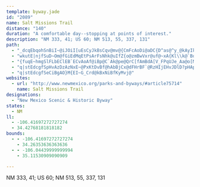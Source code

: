 ```yaml
---
template: byway.jade
id: "2089"
name: Salt Missions Trail
distance: "140"
duration: "A comfortable day--stopping at points of interest."
description: "NM 333, 41; US 60; NM 513, 55, 337, 131"
path: 
  - "_dcqEbqohSnBiI~@iJOiI[uEsCyJkBsCqv@mv@{CmFcAoDi@aDC{D^as@^y_@kAyIkAwDwDsG_FiMyBcHwB{La@wBms@wvDwAiFeCgHgFmLmFiKgJqSw@{@oFkLk|@_iBuMgV{ScZESu_@}i@yLoN_AYgHcH}QiNkDyAyc@cM_B]sXkH_H_DaDgCaCuCeBsBiRci@sc@spAuGyR{ImW[[_IkVqAoEwBkGCEoBcGsB{FEc@aCoEeBmC{@o@_Cy@_EEsBc@s@y@w@kDGeGB{F"
  - "wkutE|njfSuD~Om@fGiEdMqEtPsArFsNhk@uIfZ{o@zmBwVxr@uf@~xA{Kl\\k@`BqPtj@k@xCi@dA}b@xxAuBpHg@nByBzGoDbN}`@pyAwb@b|AYhB{DhN_C|ISl@{Ntj@kZbdA{lAxhE{Oth@AFmVtz@wA`EaB|Fk\\zgA{Mn^wFpN_A|Bo@fByCvIuApHk@`E}@rIi@pLcAdLuEl[}AjIiB`FeBhDcSpWaFzIgMpi@gC~IgCjGmBrC_CdIq@jDs@xHc@lMAhSVrDpAzDbFzJrS~\\vJ~NdAvAtHtNx@hAj@xAhKhUrC`I~DxNnA|GrO`wAjAnErB~DtBrCdHvFlRhLfCjChDpFhDnHhCpDzItGzAjBvBrCxG`LFHnG`KtAvBhGpJ~CjGv@|AjE~GnCi@tAIxE[nJi@r@?~AW~Aa@lDgKlCsC`KcDlE?bC]vHwDxBu@lB?fFbB~AXvEmA~@k@jAYb@s@j@OzByA~@ErEsBtFcB~B_A`BEXMxIIlFk@zGeF|AC|@VrEhHrA`@jCB^Pd@bAZ|Ab@dC`BtAlBb@bJGjFt@lBSxCeA~EsDpA_@pGs@vDmBzD?nMxB~CfA`DhBtC^`BSjC}CT_ABkBa@oCoD}MQmB?_DP]@eAr@s@pBMfDfAzA?h@gAKw@eEaFsBcFYmDE}Dd@iCdAeCdBaCrDgCvBwCPaC?mCc@qBWuDh@yBfEaE@yBkC{FkBcL[_I`AiHpCmErBy@fViDzEGxB_@|HeE`HoBbH[pEu@d@}@X_CFsB[qGz@_Cp@i@hE[n@c@h@mAjAwEl@cAzBaA~Aq@|@eAZeAh@wD?qIK_CCqD|BgHjC}BtJuFtFqB~BKnSt@zWBtFIlOyACItHiAlCiAlDkE~CoHpCcElDcAbCC|F|@bEYxBi@hBcAv@Ed@Y|Bk@HO|AMJe@hMmEdLuDf@g@`JkCP[r@IfEsBlCuCt@]Jy@jBkDlBoFd@c@JoAxTms@RUNuAj^ihA`CqK`EmUpAmFzE{K|GmUpCsHbD?hs@?fFzA`GzB|KbF~JvDtEt@lGh@rE?bXsB`E]fCQXM`GExAHxGb@TJrKb@vF^tQSh[q@PMjB?rA}@^?xBkAPDfC{Ax@c@hCmAv@M^i@rEaCxOyLbB_ClOyY`@W\\sAbE{FnB}AvBmAxKwEj@EZ]f@EbAo@rBsBdEmGbBaD|BwEb@QDo@v@iAXwA\\U|DwHhGoJlD_GPs@PI`DsGnBqGzAaHFu@|B}HxIs_@nA{M^gOx@su@J_FN_@J}Id@cDvAgEdC}EhGiHpAwBx@UdAs@vCcAbR@bBG`@QhBaC~JyPl@uB|AsMxBiF|BaDXu@TIrD{D`FuDnG_Dh@CHQhAGLUpJOnUnDlN|A~D?dD_@rDmB|AeAz@c@hE{BtAqAbAOnBw@fBkAnGeCzB{@tAu@pAOd@e@|KyAjFLfO|Bl@\\dBBFPpKbC~M`GzQzKxCx@bWOl@MfFCtJ[nGw@NUx@?~LkDlPgGxDm@j@KDOzKiAfJu@`JEtE`@JLfDf@~Br@lLpGpStMnPtKx@RtYzQz@LlE`DxTdNTl@rBl@j^xUtCbAt@JbBXlM@rAVRhvAJtPVd@fu@VdIzAtLhCd@^RzAKdAUhCf@dCh@z@l@f@lJPnAT^t@dBtKzAnBxFfE\\t@~@LrQjM~@DDh@tFjG^|@d@DfHxJdAv@zWxK|UlSbD?pA~@rCbGl@vBb@vInA~DlAjLhC`DzIrFnDbBbK`P?tAvDnC`Ej@^ZrCRvL?xEiArR_GlCExUrFvJbDri@j^dNbKt@`@b@f@xEjBxLjE|JdBf@VlCd@xA`@xA?DRzAN~HhBnCx@Z`@`Df@\\RlHTnEUzF]`U_AzDG|[_BpKBnIRhCZjNrB|EtA|GnChBn@d@l@z@l@vLlLxJ|Kfq@lx@fDlBdDx@nGDlqADzFlBx@r@~AzCd@LFf@rGrLfCfDjBdBfAjA~BtAbi@tSjDtB~C~CtLtU^PF`@jDhH~@bCpA|KFjCtCbr@\\rAbAlA~E~ApCL~@Z`CsA~AYhB}@TBnDeArCwANwA|EkHpHsI^aAl@_EfB{FrBcDnBeB`NwOXG|AeCr@uBl@SpAqBrH_Q`R}f@dGkVd@_A`Lgt@nGm`@pAuFxBoCfHaH^UlJwJxBs@rDsBxZoQbEwCV{@~@MlFaE~G}Fd@QnGoFt@oAZ?vJmIv@UR]jFmDfBo@`DmB~DeBfL{FlBg@d@qAfAuFL}AnBwGtEyILCtQwR\\UFeANKh@{CT{hAMwZPsm@Xuw@R}A`EgBjBK~nADxyAOhxAQd@KvyAHxo@@rq@zF"
  - "{fuqE~hmgSlFLbEClEB`ECvAoAf@iBp@C`Ak@pe@QrC[fAmBdA[V_FPqUJe_Aa@o[MucAe@u`AB_[VaL~@y@f@sBhBKJQfe@v@F?xi@Nrd@HfF?pk@NpMDv^g@`dA[b}Ah@~CNhr@pIrE?`NeCjFDvQIfG}@fDkAFSjFo@xVI\\QlEPpzASzqASp@Ql@i@lAwAp@sFBgv@CswB^cF`@oGz@}FP?v@qADa@fB]fpAe@lIGnpAc@hpAw@pEqAv@yBZkC@e_BHaqA?wh@R}nAT_B~@}ChAcB\\cA`DYb~Dq@vdAy@fyAeAzzA}Ah`AiAzCY"
  - "q|stEdcgfSpHvAzDzAzNxE~@PxKtDvBf@hAbBjCx@dFHrBF`@RzHIjEHvJDlD?pHAp\\^`QE~YZhm@\\`[f@jP?zuBzAduD`Cj_Ap@vYJj{@\\bqA|@|\\Xpl@d@`l@Rvu@Nvb@f@dzAx@xc@?`u@h@|WR`l@t@loAfA~]J~aA|@nVh@~AExMTpG?nDBzDLnD?jE?zCFDGrDNfD?vD?fEDjD?jG?zB`@dE~BzGfHzDpAvCf@|MpAvIrA`Gn@jK~AfJrCrAPd@X~T`@|DD||@PdyAGn@If^HjRK|sACfk@?r^I`{@LjyAFnyAUvP?r~@MvHAhyAGd_@Il@IjAm@fCoAxB}AxAiAj@e@kFlWgC`NeB~MMvFPdDz@zFbArCnItOzGbLJj@fq@lkAfAxAzFnKhHxLzI|OlNrUZfAn@v@hP`Y~Zjo@nZlp@hPn]~c@l_AfIjPj|@jkBnCfFP`@`i@vgArK`VxDxK`Mpg@|UxcA~b@xlBbS`}@x@vHThe@\\`Ff@dDtAzDzCbGLEjBhB`HfF`FbGrA|CdAtAfBzDXx@NbD@zF?`GApF"
  - "q|stEdcgfSeCiBgAO}M{EI~G_Crd@kBxNiBfKyMvj@"
websites: 
  - url: "http://www.newmexico.org/parks-and-byways/#article75714"
    name: Salt Missions Trail
designations: 
  - "New Mexico Scenic & Historic Byway"
states: 
  - NM
ll: 
  - -106.41697272727274
  - 34.42768181818182
bounds: 
  - - -106.41697272727274
    - 34.26353636363636
  - - -106.04439999999994
    - 35.11530909090909

---
```


NM 333, 41; US 60; NM 513, 55, 337, 131